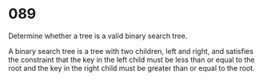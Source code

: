 [_metadata_:number]:-      "89"
[_metadata_:difficulty]:-  "Medium"
[_metadata_:asker]:-       "LinkedIn"
[_metadata_:tags]:-        "binary-search-tree"

# 089

Determine whether a tree is a valid binary search tree.

A binary search tree is a tree with two children, left and right, and satisfies the constraint that the key in the left child must be less than or equal to the root and the key in the right child must be greater than or equal to the root.

